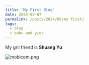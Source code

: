 ```yaml
---
title: 'My First Blog'
date: 2024-09-07
permalink: /posts/2024/09/my first/
tags:
  - blog
  - bubu and yier
---
```


My gril friend is **Shuang Yu**

![mobicom.png](https://github.com/isabelleliu630/isabelleliu630.github.io/blob/master/files/figures/mobicom.png?raw=true)
